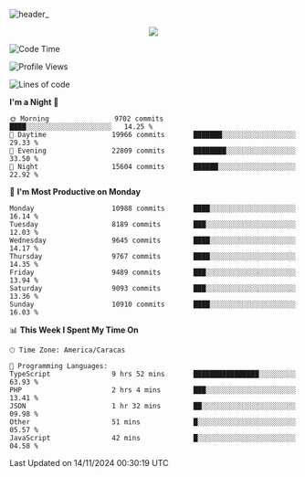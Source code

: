 ![header_](https://github.com/user-attachments/assets/4010d822-ccdc-4198-b608-18c773338d18)


<p align="center">
  <a href="http://www.github.com/thevacs">
    <img src="https://github-readme-streak-stats.herokuapp.com/?user=thevacs&stroke=ffffff&background=1c1917&ring=0891b2&fire=0891b2&currStreakNum=ffffff&currStreakLabel=0891b2&sideNums=ffffff&sideLabels=ffffff&dates=ffffff&hide_border=true" />
  </a>
</p>

<!--START_SECTION:waka-->
![Code Time](http://img.shields.io/badge/Code%20Time-3%2C060%20hrs%2012%20mins-blue)

![Profile Views](http://img.shields.io/badge/Profile%20Views-1-blue)

![Lines of code](https://img.shields.io/badge/From%20Hello%20World%20I%27ve%20Written-9.9%20million%20lines%20of%20code-blue)

**I'm a Night 🦉** 

```text
🌞 Morning                9702 commits        ████░░░░░░░░░░░░░░░░░░░░░   14.25 % 
🌆 Daytime                19966 commits       ███████░░░░░░░░░░░░░░░░░░   29.33 % 
🌃 Evening                22809 commits       ████████░░░░░░░░░░░░░░░░░   33.50 % 
🌙 Night                  15604 commits       ██████░░░░░░░░░░░░░░░░░░░   22.92 % 
```
📅 **I'm Most Productive on Monday** 

```text
Monday                   10988 commits       ████░░░░░░░░░░░░░░░░░░░░░   16.14 % 
Tuesday                  8189 commits        ███░░░░░░░░░░░░░░░░░░░░░░   12.03 % 
Wednesday                9645 commits        ████░░░░░░░░░░░░░░░░░░░░░   14.17 % 
Thursday                 9767 commits        ████░░░░░░░░░░░░░░░░░░░░░   14.35 % 
Friday                   9489 commits        ███░░░░░░░░░░░░░░░░░░░░░░   13.94 % 
Saturday                 9093 commits        ███░░░░░░░░░░░░░░░░░░░░░░   13.36 % 
Sunday                   10910 commits       ████░░░░░░░░░░░░░░░░░░░░░   16.03 % 
```


📊 **This Week I Spent My Time On** 

```text
🕑︎ Time Zone: America/Caracas

💬 Programming Languages: 
TypeScript               9 hrs 52 mins       ████████████████░░░░░░░░░   63.93 % 
PHP                      2 hrs 4 mins        ███░░░░░░░░░░░░░░░░░░░░░░   13.41 % 
JSON                     1 hr 32 mins        ██░░░░░░░░░░░░░░░░░░░░░░░   09.98 % 
Other                    51 mins             █░░░░░░░░░░░░░░░░░░░░░░░░   05.57 % 
JavaScript               42 mins             █░░░░░░░░░░░░░░░░░░░░░░░░   04.58 % 
```


 Last Updated on 14/11/2024 00:30:19 UTC
<!--END_SECTION:waka-->
